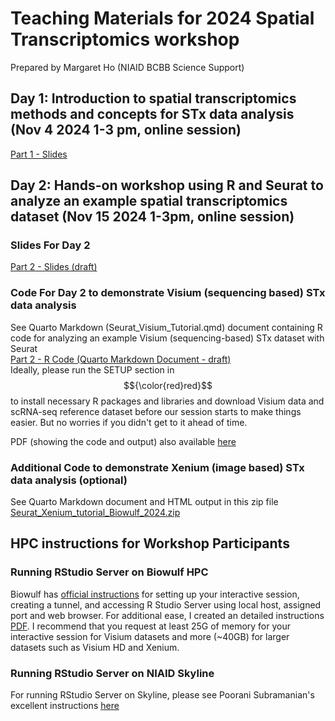 # Teaching Materials for 2024 Spatial Transcriptomics workshop  
Prepared by Margaret Ho (NIAID BCBB Science Support)  

## Day 1: Introduction to spatial transcriptomics methods and concepts for STx data analysis (Nov 4 2024 1-3 pm, online session)  
[Part 1 - Slides ](https://github.com/user-attachments/files/17467521/STworkshop_2024_Part1_v3.pdf)

## Day 2: Hands-on workshop using R and Seurat to analyze an example spatial transcriptomics dataset (Nov 15 2024 1-3pm, online session)  

### Slides For Day 2
[Part 2 - Slides (draft) ](https://github.com/user-attachments/files/17424848/STworkshop_part2_.2024draft_101524.pdf)


### Code For Day 2 to demonstrate Visium (sequencing based) STx data analysis
See Quarto Markdown (Seurat_Visium_Tutorial.qmd) document containing R code for analyzing an example Visium (sequencing-based) STx dataset with Seurat  
[Part 2 - R Code (Quarto Markdown Document - draft)](https://github.com/margaretc-ho/BCBB_STx_workshop_2024/blob/fa6ba621c9ee5b98c162f61c45d6487519d9072e/Seurat_Visium_tutorial.qmd)    
Ideally, please run the SETUP section in $${\color{red}red}$$ to install necessary R packages and libraries and download Visium data and scRNA-seq reference dataset before our session starts to make things easier. But no worries if you didn't get to it ahead of time.   

PDF (showing the code and output) also available [here](https://github.com/user-attachments/files/17425039/Seurat_spatialvignette.pdf)


### Additional Code to demonstrate Xenium (image based) STx data analysis (optional)
See Quarto Markdown document and HTML output in this zip file [Seurat_Xenium_tutorial_Biowulf_2024.zip](https://github.com/user-attachments/files/17548625/Seurat_Xenium_tutorial_Biowulf_2024.zip)

## HPC instructions for Workshop Participants 

### Running RStudio Server on Biowulf HPC
Biowulf has [official instructions](https://hpc.nih.gov/apps/rstudio-server.html) for setting up your interactive session, creating a tunnel, and accessing R Studio Server using local host, assigned port and web browser. For additional ease, I created an detailed instructions [PDF](https://github.com/margaretc-ho/BCBB_STx_workshop_2024/blob/98990cab36794cf9ad5786222eacaef35f6b779b/RStudioServer_on_Biowulf_instructions_082324MH.pdf).
I recommend that you request at least 25G of memory for your interactive session for Visium datasets and more (~40GB) for larger datasets such as Visium HD and Xenium.

### Running RStudio Server on NIAID Skyline
For running RStudio Server on Skyline, please see Poorani Subramanian's excellent instructions [here](https://github.com/niaid/hpcR/tree/main/rstudio_server)  
